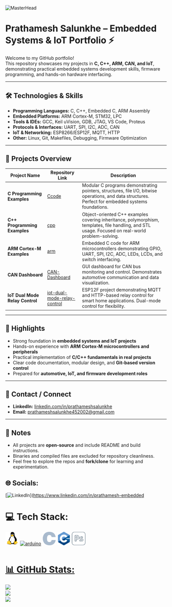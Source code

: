 
![MasterHead](https://github.com/user-attachments/assets/6fd16b02-862c-42ed-8aaf-79ae408ec67e)
# Prathamesh Salunkhe – Embedded Systems & IoT Portfolio ⚡

Welcome to my GitHub portfolio!  
This repository showcases my projects in **C, C++, ARM, CAN, and IoT**, demonstrating practical embedded systems development skills, firmware programming, and hands-on hardware interfacing.

---

## 🛠️ Technologies & Skills

- **Programming Languages:** C, C++, Embedded C, ARM Assembly  
- **Embedded Platforms:** ARM Cortex-M, STM32, LPC  
- **Tools & IDEs:** GCC, Keil uVision, GDB, JTAG, VS Code, Proteus  
- **Protocols & Interfaces:** UART, SPI, I2C, ADC, CAN  
- **IoT & Networking:** ESP8266/ESP12F, MQTT, HTTP  
- **Other:** Linux, Git, Makefiles, Debugging, Firmware Optimization  

---

## 📂 Projects Overview

| Project Name | Repository Link | Description |
|--------------|----------------|-------------|
| **C Programming Examples** | [Ccode](https://github.com/prathameshsalunkhe/Ccode) | Modular C programs demonstrating pointers, structures, file I/O, bitwise operations, and data structures. Perfect for embedded systems foundations. |
| **C++ Programming Examples** | [cpp](https://github.com/prathameshsalunkhe/cpp) | Object-oriented C++ examples covering inheritance, polymorphism, templates, file handling, and STL usage. Focused on real-world problem-solving. |
| **ARM Cortex-M Examples** | [arm](https://github.com/prathameshsalunkhe/arm) | Embedded C code for ARM microcontrollers demonstrating GPIO, UART, SPI, I2C, ADC, LEDs, LCDs, and switch interfacing. |
| **CAN Dashboard** | [CAN-Dashboard](https://github.com/prathameshsalunkhe/CAN-Dashboard) | GUI dashboard for CAN bus monitoring and control. Demonstrates automotive communication and data visualization. |
| **IoT Dual Mode Relay Control** | [iot-dual-mode-relay-control](https://github.com/prathameshsalunkhe/IoT-Based-Dual-Mode-Relay-Control) | ESP12F project demonstrating MQTT and HTTP-based relay control for smart home applications. Dual-mode control for flexibility. |

---

## 📌 Highlights

- Strong foundation in **embedded systems and IoT projects**  
- Hands-on experience with **ARM Cortex-M microcontrollers and peripherals**  
- Practical implementation of **C/C++ fundamentals in real projects**  
- Clear code documentation, modular design, and **Git-based version control**  
- Prepared for **automotive, IoT, and firmware development roles**

---

## 🔗 Contact / Connect

- **LinkedIn:** [linkedin.com/in/prathameshsalunkhe](https://www.linkedin.com/in/prathameshsalunkhe)  
- **Email:** prathameshsalunkhe452002@gmail.com 

---

## 📝 Notes

- All projects are **open-source** and include README and build instructions.  
- Binaries and compiled files are excluded for repository cleanliness.  
- Feel free to explore the repos and **fork/clone** for learning and experimentation.







## 🌐 Socials:
[![LinkedIn](https://img.shields.io/badge/LinkedIn-%230077B5.svg?logo=linkedin&logoColor=white)](https://www.linkedin.com/in/prathamesh-embedded 


# 💻 Tech Stack:

<a target="_blank" href="https://raw.githubusercontent.com/devicons/devicon/master/icons/linux/linux-original.svg" style="display: inline-block;"><img src="https://raw.githubusercontent.com/devicons/devicon/master/icons/linux/linux-original.svg" alt="linux" width="42" height="42" /></a>
<a target="_blank" href="https://cdn.worldvectorlogo.com/logos/arduino-1.svg" style="display: inline-block;"><img src="https://cdn.worldvectorlogo.com/logos/arduino-1.svg" alt="arduino" width="42" height="42" /></a>
<a target="_blank" href="https://raw.githubusercontent.com/devicons/devicon/master/icons/c/c-original.svg" style="display: inline-block;"><img src="https://raw.githubusercontent.com/devicons/devicon/master/icons/c/c-original.svg" alt="c" width="42" height="42" /></a>
<a target="_blank" href="https://raw.githubusercontent.com/devicons/devicon/master/icons/cplusplus/cplusplus-original.svg" style="display: inline-block;"><img src="https://raw.githubusercontent.com/devicons/devicon/master/icons/cplusplus/cplusplus-original.svg" alt="cplusplus" width="42" height="42" /></a>
<a target="_blank" href="https://raw.githubusercontent.com/devicons/devicon/master/icons/photoshop/photoshop-line.svg" style="display: inline-block;"><img src="https://raw.githubusercontent.com/devicons/devicon/master/icons/photoshop/photoshop-line.svg" alt="photoshop" width="42" height="42" /></a>
<a target="_blank" href="https://upload.wikimedia.org/wikipedia/commons/2/21/Matlab_Logo.png" style="display: inline-block;">


# 📊 GitHub Stats:
![](https://github-readme-stats.vercel.app/api?username=prathameshsalunkhe&theme=github_dark&hide_border=false&include_all_commits=false&count_private=false)<br/>
![](https://github-readme-streak-stats.herokuapp.com/?user=prathameshsalunkhe&theme=github_dark&hide_border=false)<br/>
![](https://github-readme-stats.vercel.app/api/top-langs/?username=prathameshsalunkhe&theme=github_dark&hide_border=false&include_all_commits=false&count_private=false&layout=compact)

<!-- Proudly created with GPRM ( https://gprm.itsvg.in ) -->
